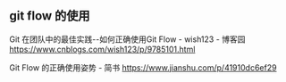## git flow 的使用

Git 在团队中的最佳实践--如何正确使用Git Flow - wish123 - 博客园
https://www.cnblogs.com/wish123/p/9785101.html

Git Flow 的正确使用姿势 - 简书
https://www.jianshu.com/p/41910dc6ef29